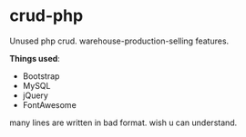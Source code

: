 # crud-php

Unused php crud. warehouse-production-selling features.

<b>Things used</b>:
- Bootstrap
- MySQL
- jQuery
- FontAwesome


many lines are written in bad format. wish u can understand.
